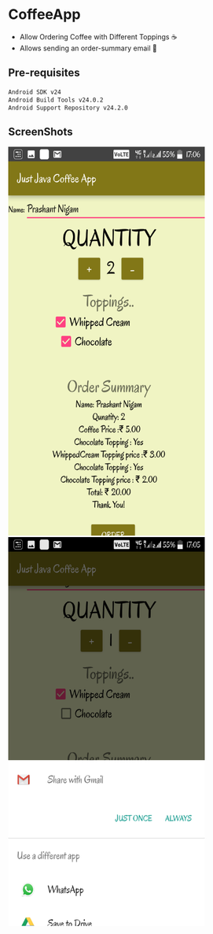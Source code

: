 # CoffeeApp

* Allow Ordering Coffee with Different Toppings :coffee: 
* Allows sending an order-summary email :e-mail:
## Pre-requisites

    Android SDK v24
    Android Build Tools v24.0.2
    Android Support Repository v24.2.0

## ScreenShots
<img src="https://github.com/prashant0598/CoffeeApp/blob/master/ScreenShots/Screenshot_20171111-170620(1).png" width="400" height="790">
<img src="https://github.com/prashant0598/CoffeeApp/blob/master/ScreenShots/Screenshot_20171111-170553.png" width="400" height="790">


 
